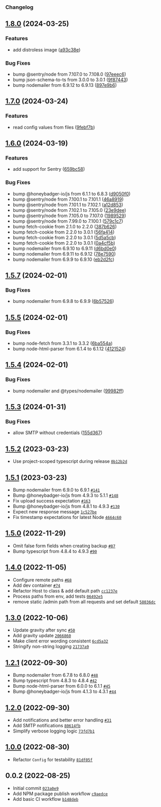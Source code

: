 ### Changelog


## [1.8.0](https://github.com/mattwebbio/orbital-sync/compare/v1.7.0...v1.8.0) (2024-03-25)


### Features

* add distroless image ([a93c38e](https://github.com/mattwebbio/orbital-sync/commit/a93c38e9b0f71033e5ad6bedf00a4bb67c3c2478))


### Bug Fixes

* bump @sentry/node from 7.107.0 to 7.108.0 ([97eeec6](https://github.com/mattwebbio/orbital-sync/commit/97eeec6bcbbce4a235186518b9b38e7b60d5efbc))
* bump json-schema-to-ts from 3.0.0 to 3.0.1 ([9f87443](https://github.com/mattwebbio/orbital-sync/commit/9f874439dd329a7914cda7f5616386de131ff58e))
* bump nodemailer from 6.9.12 to 6.9.13 ([897e9b6](https://github.com/mattwebbio/orbital-sync/commit/897e9b6f53c535aea8c12c8dd8db01776b6b342c))

## [1.7.0](https://github.com/mattwebbio/orbital-sync/compare/v1.6.0...v1.7.0) (2024-03-24)


### Features

* read config values from files ([9febf7b](https://github.com/mattwebbio/orbital-sync/commit/9febf7bf93639fcd259f18d7d094066dca959655))

## [1.6.0](https://github.com/mattwebbio/orbital-sync/compare/v1.5.7...v1.6.0) (2024-03-19)


### Features

* add support for Sentry ([659bc58](https://github.com/mattwebbio/orbital-sync/commit/659bc58d76314ec90afb39d4562206aa8f236f70))


### Bug Fixes

* bump @honeybadger-io/js from 6.1.1 to 6.8.3 ([d9050f0](https://github.com/mattwebbio/orbital-sync/commit/d9050f0a71862e5e89d2779ea095baa683588a72))
* bump @sentry/node from 7.100.1 to 7.101.1 ([46a8919](https://github.com/mattwebbio/orbital-sync/commit/46a8919434fd3f33441b66b0623da0d4b45e0f8a))
* bump @sentry/node from 7.101.1 to 7.102.1 ([a12d853](https://github.com/mattwebbio/orbital-sync/commit/a12d853dc5cd379368f974c2b35f28a857879bdf))
* bump @sentry/node from 7.102.1 to 7.105.0 ([23e9dee](https://github.com/mattwebbio/orbital-sync/commit/23e9dee2bd457b362c82684217c05d75c387d336))
* bump @sentry/node from 7.105.0 to 7.107.0 ([1989529](https://github.com/mattwebbio/orbital-sync/commit/19895295892f21ef183d573c0b007442990473db))
* bump @sentry/node from 7.99.0 to 7.100.1 ([579c1c7](https://github.com/mattwebbio/orbital-sync/commit/579c1c7ce47311e4686961720132599a6e85b9d3))
* bump fetch-cookie from 2.1.0 to 2.2.0 ([387b626](https://github.com/mattwebbio/orbital-sync/commit/387b6266518a598f0b0fb0fda10d0694d95de7ef))
* bump fetch-cookie from 2.2.0 to 3.0.1 ([56fa414](https://github.com/mattwebbio/orbital-sync/commit/56fa414fa117d80bb49311831abaebc951fe2e31))
* bump fetch-cookie from 2.2.0 to 3.0.1 ([5d5a5cb](https://github.com/mattwebbio/orbital-sync/commit/5d5a5cb9b28f916508c2a4f0c2e353ce14c59116))
* bump fetch-cookie from 2.2.0 to 3.0.1 ([0a4cf5b](https://github.com/mattwebbio/orbital-sync/commit/0a4cf5b7ff647993bb3ebb8abb827b32b53a54c9))
* bump nodemailer from 6.9.10 to 6.9.11 ([d6bd0e0](https://github.com/mattwebbio/orbital-sync/commit/d6bd0e0e275d9c34da42a45e17202d0b7367ea7e))
* bump nodemailer from 6.9.11 to 6.9.12 ([78e7590](https://github.com/mattwebbio/orbital-sync/commit/78e7590d09570068b413bec26f4d41ab44dfd1a1))
* bump nodemailer from 6.9.9 to 6.9.10 ([eb2d2fc](https://github.com/mattwebbio/orbital-sync/commit/eb2d2fc3453e72b1fcf2469c60cb097520321c4f))

## [1.5.7](https://github.com/mattwebbio/orbital-sync/compare/v1.5.6...v1.5.7) (2024-02-01)


### Bug Fixes

* bump nodemailer from 6.9.8 to 6.9.9 ([6b57526](https://github.com/mattwebbio/orbital-sync/commit/6b575269f438808218ae80bda2b9e8d130166917))

## [1.5.5](https://github.com/mattwebbio/orbital-sync/compare/v1.5.4...v1.5.5) (2024-02-01)

### Bug Fixes

* bump node-fetch from 3.3.1 to 3.3.2 ([6ba554a](https://github.com/mattwebbio/orbital-sync/commit/6ba554a793f3a991f144727d431049a5dbe57f80))
* bump node-html-parser from 6.1.4 to 6.1.12 ([4121524](https://github.com/mattwebbio/orbital-sync/commit/4121524617814ce58a9f2e437deea738890b7bc4))

## [1.5.4](https://github.com/mattwebbio/orbital-sync/compare/v1.5.3...v1.5.4) (2024-02-01)


### Bug Fixes

* bump nodemailer and @types/nodemailer ([99982ff](https://github.com/mattwebbio/orbital-sync/commit/99982ff5763e910a70d5a0b5f5c59c59a17cedf7))

## [1.5.3](https://github.com/mattwebbio/orbital-sync/compare/v1.5.2...v1.5.3) (2024-01-31)


### Bug Fixes

* allow SMTP without credentials ([155d367](https://github.com/mattwebbio/orbital-sync/commit/155d3678d61d3e2b003c879cb08a8b63c8c562c6))

## [1.5.2](https://github.com/mattwebbio/orbital-sync/compare/v1.5.1...v1.5.2) (2023-03-23)

- Use project-scoped typescript during release [`0b12b2d`](https://github.com/mattwebbio/orbital-sync/commit/0b12b2d306adf33b4a4e448da1d07a778687f3f6)

## [1.5.1](https://github.com/mattwebbio/orbital-sync/compare/v1.5.1-0...v1.5.1) (2023-03-23)

- Bump nodemailer from 6.9.0 to 6.9.1 [`#141`](https://github.com/mattwebbio/orbital-sync/pull/141)
- Bump @honeybadger-io/js from 4.9.3 to 5.1.1 [`#148`](https://github.com/mattwebbio/orbital-sync/pull/148)
- Fix upload success expectation [`#163`](https://github.com/mattwebbio/orbital-sync/pull/163)
- Bump @honeybadger-io/js from 4.8.1 to 4.9.3 [`#130`](https://github.com/mattwebbio/orbital-sync/pull/130)
- Expect new response message [`1c527be`](https://github.com/mattwebbio/orbital-sync/commit/1c527bec4cb3d17255a2608f4b2130af272e5930)
- Fix timestamp expectations for latest Node [`4664c60`](https://github.com/mattwebbio/orbital-sync/commit/4664c602a12c4ed38662f3b5114da6bfa5428a75)

## [1.5.0](https://github.com/mattwebbio/orbital-sync/compare/v1.4.1-0...v1.5.0) (2022-11-29)

- Omit false form fields when creating backup [`#87`](https://github.com/mattwebbio/orbital-sync/pull/87)
- Bump typescript from 4.8.4 to 4.9.3 [`#90`](https://github.com/mattwebbio/orbital-sync/pull/90)

## [1.4.0](https://github.com/mattwebbio/orbital-sync/compare/v1.4.0-1...v1.4.0) (2022-11-05)

- Configure remote paths [`#68`](https://github.com/mattwebbio/orbital-sync/pull/68)
- Add dev container [`#74`](https://github.com/mattwebbio/orbital-sync/pull/74)
- Refactor Host to class & add default path [`cc1237e`](https://github.com/mattwebbio/orbital-sync/commit/cc1237ed3c18a4437175248799be52dcdb229b4c)
- Process paths from env, add tests [`06492e5`](https://github.com/mattwebbio/orbital-sync/commit/06492e512f2d94313e622987558c464e72667643)
- remove static /admin path from all requests and set default [`58036dc`](https://github.com/mattwebbio/orbital-sync/commit/58036dc8ed5a009951936a3ff227c0ea6480b692)

## [1.3.0](https://github.com/mattwebbio/orbital-sync/compare/v1.2.2-beta.0...v1.3.0) (2022-10-06)

- Update gravity after sync [`#50`](https://github.com/mattwebbio/orbital-sync/pull/50)
- Add gravity update [`2066860`](https://github.com/mattwebbio/orbital-sync/commit/20668603c869687e1bfa14d32187e7274dfec2e9)
- Make client error wording consistent [`6cd5a32`](https://github.com/mattwebbio/orbital-sync/commit/6cd5a32fa5f02996b3689431c6e7aa860a1ac9cd)
- Stringify non-string logging [`21737a9`](https://github.com/mattwebbio/orbital-sync/commit/21737a96fee2de8c0db50771f3bfe12cee637144)

## [1.2.1](https://github.com/mattwebbio/orbital-sync/compare/v1.2.0...v1.2.1) (2022-09-30)

- Bump nodemailer from 6.7.8 to 6.8.0 [`#48`](https://github.com/mattwebbio/orbital-sync/pull/48)
- Bump typescript from 4.8.3 to 4.8.4 [`#42`](https://github.com/mattwebbio/orbital-sync/pull/42)
- Bump node-html-parser from 6.0.0 to 6.1.1 [`#45`](https://github.com/mattwebbio/orbital-sync/pull/45)
- Bump @honeybadger-io/js from 4.1.3 to 4.3.1 [`#44`](https://github.com/mattwebbio/orbital-sync/pull/44)

## [1.2.0](https://github.com/mattwebbio/orbital-sync/compare/v1.1.3-beta.2...v1.2.0) (2022-09-30)

- Add notifications and better error handling [`#31`](https://github.com/mattwebbio/orbital-sync/pull/31)
- Add SMTP notifications [`80614fb`](https://github.com/mattwebbio/orbital-sync/commit/80614fba02a62aeab32b0ecfefd65366ea3622b8)
- Simplify verbose logging logic [`73fd7b1`](https://github.com/mattwebbio/orbital-sync/commit/73fd7b152efbeabf6c6cec69c75611d098038a78)

## [1.0.0](https://github.com/mattwebbio/orbital-sync/compare/v0.0.8...v1.0.0) (2022-08-30)

- Refactor `Config` for testability [`81df05f`](https://github.com/mattwebbio/orbital-sync/commit/81df05fc84c8158164075d9adeb32c832d73a276)

## 0.0.2 (2022-08-25)

- Initial commit [`023a0e9`](https://github.com/mattwebbio/orbital-sync/commit/023a0e9e0e1f0ed43963ca87532b2c02bc42211f)
- Add NPM package publish workflow [`c9aedce`](https://github.com/mattwebbio/orbital-sync/commit/c9aedcef8a0ada726061ee3623a4a963d9dd37f0)
- Add basic CI workflow [`b148deb`](https://github.com/mattwebbio/orbital-sync/commit/b148deb01bcad5d2b9abfb0abaa636cae828203d)
